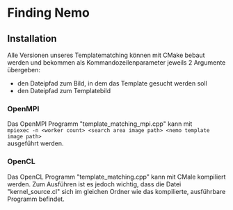 
# Finding Nemo

## Installation

Alle Versionen unseres Templatematching können mit CMake bebaut werden und bekommen als
Kommandozeilenparameter jeweils 2 Argumente übergeben:
- den Dateipfad zum Bild, in dem das Template gesucht werden soll
- den Dateipfad zum Templatebild


### OpenMPI
Das OpenMPI Programm "template_matching_mpi.cpp" kann mit  
`mpiexec -n <worker count> <search area image path> <nemo template image path>`  
ausgeführt werden.


### OpenCL

Das OpenCL Programm "template_matching.cpp" kann mit CMale kompiliert werden. 
Zum Ausführen ist es jedoch wichtig, dass die Datei "kernel_source.cl" sich im gleichen Ordner wie das kompilierte, 
ausführbare Programm befindet. 
